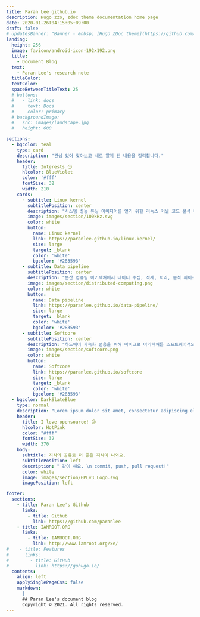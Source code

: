 ```yaml
---
title: Paran Lee github.io
description: Hugo zzo, zdoc theme documentation home page
date: 2020-01-26T04:15:05+09:00
draft: false
# updatesBanner: "Banner - &nbsp; [Hugo ZDoc theme](https://github.com/zzossig/hugo-theme-zdoc) &nbsp; just arrived"
landing:
  height: 256
  image: favicon/android-icon-192x192.png
  title:
    - Document Blog
  text:
    - Paran Lee's research note
  titleColor:
  textColor:
  spaceBetweenTitleText: 25
  # buttons:
  #   - link: docs
  #     text: Docs
  #     color: primary
  # backgroundImage: 
  #   src: images/landscape.jpg
  #   height: 600

sections:
  - bgcolor: teal
    type: card
    description: "관심 있어 찾아보고 새로 알게 된 내용을 정리합니다."
    header: 
      title: Interests 😚
      hlcolor: BlueViolet
      color: '#fff'
      fontSize: 32
      width: 210 
    cards:
      - subtitle: Linux kernel
        subtitlePosition: center
        description: "시스템 성능 튜닝 아이디어를 얻기 위한 리눅스 커널 코드 분석 내용을 정리하는 스터디 노트입니다."
        image: images/section/100kHz.svg
        color: white
        button: 
          name: Linux kernel
          link: https://paranlee.github.io/linux-kernel/
          size: large
          target: _blank
          color: 'white'
          bgcolor: '#283593'
      - subtitle: Data pipeline
        subtitlePosition: center
        description: "분산 컴퓨팅 아키텍쳐에서 데이터 수집, 적재, 처리, 분석 파이프라인 관련 연구 노트입니다. \n이파란 커리어의 메인 도메인입니다."
        image: images/section/distributed-computing.png
        color: white
        button: 
          name: Data pipeline
          link: https://paranlee.github.io/data-pipeline/
          size: large
          target: _blank
          color: 'white'
          bgcolor: '#283593'
      - subtitle: Softcore
        subtitlePosition: center
        description: "하드웨어 가속화 범용을 위해 마이크로 아키텍쳐를 소프트웨어적으로 다루는 연구 노트입니다."
        image: images/section/softcore.png
        color: white
        button: 
          name: Softcore
          link: https://paranlee.github.io/softcore
          size: large
          target: _blank
          color: 'white'
          bgcolor: '#283593'
  - bgcolor: DarkSlateBlue
    type: normal
    description: "Lorem ipsum dolor sit amet, consectetur adipiscing elit. Fusce id eleifend erat. Integer eget mattis augue. Suspendisse semper laoreet tortor sed convallis. Nulla ac euismod lorem"
    header:
      title: I love opensource! 😘
      hlcolor: HotPink 
      color: "#fff"
      fontSize: 32
      width: 370
    body:
      subtitle: 지식의 공유로 더 좋은 지식이 나와요.
      subtitlePosition: left
      description: " 같이 해요. \n commit, push, pull request!"
      color: white
      image: images/section/GPLv3_Logo.svg
      imagePosition: left

footer:
  sections:
    - title: Paran Lee's Github
      links:
        - title: Github
          link: https://github.com/paranlee
    - title: IAMROOT.ORG
      links:
        - title: IAMROOT.ORG
          link: http://www.iamroot.org/xe/
#    - title: Features
#      links:
#        - title: GitHub
#          link: https://gohugo.io/
  contents: 
    align: left
    applySinglePageCss: false
    markdown:
      |
      ## Paran Lee's document blog
      Copyright © 2021. All rights reserved.
---
```

